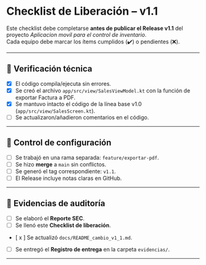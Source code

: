 # Checklist de Liberación – v1.1

Este checklist debe completarse **antes de publicar el Release v1.1** del proyecto *Aplicacion movil para el control de inventario*.  
Cada equipo debe marcar los ítems cumplidos (✔️) o pendientes (❌).

---

## 🔹 Verificación técnica
- [x] El código compila/ejecuta sin errores.  
- [x] Se creó el archivo `app/src/view/SalesViewModel.kt` con la función de exportar Factura a PDF.  
- [x] Se mantuvo intacto el código de la línea base v1.0 (`app/src/view/SalesScreen.kt`).  
- [ ] Se actualizaron/añadieron comentarios en el código.  

---

## 🔹 Control de configuración
- [ ] Se trabajó en una rama separada: `feature/exportar-pdf`.  
- [ ] Se hizo **merge** a `main` sin conflictos.  
- [ ] Se generó el tag correspondiente: `v1.1`.  
- [ ] El Release incluye notas claras en GitHub.  

---

## 🔹 Evidencias de auditoría
- [ ] Se elaboró el **Reporte SEC**.  
- [ ] Se llenó este **Checklist de liberación**.  
- [ x ] Se actualizó `docs/README_cambio_v1_1.md`.  
- [ ] Se entregó el **Registro de entrega** en la carpeta `evidencias/`.  

---

